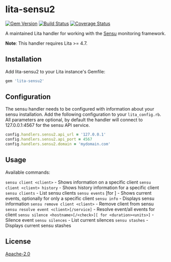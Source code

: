 # lita-sensu2

[![Gem Version](http://img.shields.io/gem/v/lita-sensu2.svg)](https://rubygems.org/gems/lita-sensu2)
[![Build Status](https://travis-ci.org/knuedge/lita-sensu2.png?branch=master)](https://travis-ci.org/knuedge/lita-sensu2)
[![Coverage Status](https://coveralls.io/repos/knuedge/lita-sensu2/badge.png)](https://coveralls.io/r/knuedge/lita-sensu2)

A maintained Lita handler for working with the [Sensu](http://sensuapp.org) monitoring framework.

**Note**: This handler requires Lita >= 4.7.
## Installation

Add lita-sensu2 to your Lita instance's Gemfile:

``` ruby
gem 'lita-sensu2'
```

## Configuration

The sensu handler needs to be configured with information about your sensu
installation.  Add the following configuration to your `lita_config.rb`.  All
parameters are optional, by default the handler will connect to 127.0.0.1:4567
for the sensu API service.

```ruby
config.handlers.sensu2.api_url = '127.0.0.1'
config.handlers.sensu2.api_port = 4567
config.handlers.sensu2.domain = 'mydomain.com'
```

## Usage

Available commands:

`sensu client <client>` - Shows information on a specific client
`sensu client <client> history` - Shows history information for a specific client
`sensu clients` - List sensu clients
`sensu events` [for <client>] - Shows current events, optionally for only a specific client
`sensu info` - Displays sensu information
`sensu remove client <client>` - Remove client from sensu
`sensu resolve event <client>[/service]` - Resolve event/all events for client
`sensu silence <hostname>[/<check>][ for <duration><units>]` - Silence event
`sensu silences` - List current silences
`sensu stashes` - Displays current sensu stashes

## License

[Apache-2.0](http://opensource.org/licenses/Apache-2.0)
